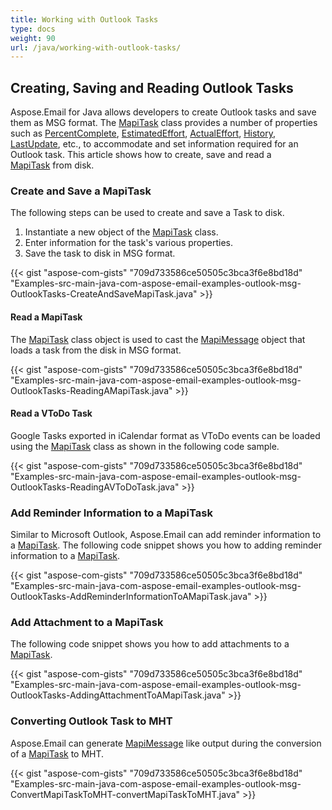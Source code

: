 ```yaml
---
title: Working with Outlook Tasks
type: docs
weight: 90
url: /java/working-with-outlook-tasks/
---
```


## **Creating, Saving and Reading Outlook Tasks**
Aspose.Email for Java allows developers to create Outlook tasks and save them as MSG format. The [MapiTask](https://apireference.aspose.com/email/java/com.aspose.email/MapiTask) class provides a number of properties such as [PercentComplete](https://apireference.aspose.com/email/java/com.aspose.email/MapiTask#getPercentComplete\(\)), [EstimatedEffort](https://apireference.aspose.com/email/java/com.aspose.email/MapiTask#getEstimatedEffort\(\)), [ActualEffort](https://apireference.aspose.com/email/java/com.aspose.email/MapiTask#getActualEffort\(\)), [History](https://apireference.aspose.com/email/java/com.aspose.email/MapiTask#getHistory\(\)), [LastUpdate](https://apireference.aspose.com/email/java/com.aspose.email/MapiTask#getLastUpdate\(\)), etc., to accommodate and set information required for an Outlook task. This article shows how to create, save and read a [MapiTask](https://apireference.aspose.com/email/java/com.aspose.email/MapiTask) from disk.
### **Create and Save a MapiTask**
The following steps can be used to create and save a Task to disk.

1. Instantiate a new object of the [MapiTask](https://apireference.aspose.com/email/java/com.aspose.email/MapiTask) class.
1. Enter information for the task's various properties.
1. Save the task to disk in MSG format.



{{< gist "aspose-com-gists" "709d733586ce50505c3bca3f6e8bd18d" "Examples-src-main-java-com-aspose-email-examples-outlook-msg-OutlookTasks-CreateAndSaveMapiTask.java" >}}
#### **Read a MapiTask**
The [MapiTask](https://apireference.aspose.com/email/java/com.aspose.email/MapiTask) class object is used to cast the [MapiMessage](https://apireference.aspose.com/email/java/com.aspose.email/MapiMessage) object that loads a task from the disk in MSG format.

{{< gist "aspose-com-gists" "709d733586ce50505c3bca3f6e8bd18d" "Examples-src-main-java-com-aspose-email-examples-outlook-msg-OutlookTasks-ReadingAMapiTask.java" >}}
#### **Read a VToDo Task**
Google Tasks exported in iCalendar format as VToDo events can be loaded using the [MapiTask](https://apireference.aspose.com/email/java/com.aspose.email/MapiTask) class as shown in the following code sample.

{{< gist "aspose-com-gists" "709d733586ce50505c3bca3f6e8bd18d" "Examples-src-main-java-com-aspose-email-examples-outlook-msg-OutlookTasks-ReadingAVToDoTask.java" >}}
### **Add Reminder Information to a MapiTask**
Similar to Microsoft Outlook, Aspose.Email can add reminder information to a [MapiTask](https://apireference.aspose.com/email/java/com.aspose.email/MapiTask). The following code snippet shows you how to adding reminder information to a [MapiTask](https://apireference.aspose.com/email/java/com.aspose.email/MapiTask).

{{< gist "aspose-com-gists" "709d733586ce50505c3bca3f6e8bd18d" "Examples-src-main-java-com-aspose-email-examples-outlook-msg-OutlookTasks-AddReminderInformationToAMapiTask.java" >}}
### **Add Attachment to a MapiTask**
The following code snippet shows you how to add attachments to a [MapiTask](https://apireference.aspose.com/email/java/com.aspose.email/MapiTask).

{{< gist "aspose-com-gists" "709d733586ce50505c3bca3f6e8bd18d" "Examples-src-main-java-com-aspose-email-examples-outlook-msg-OutlookTasks-AddingAttachmentToAMapiTask.java" >}}
### **Converting Outlook Task to MHT**
Aspose.Email can generate [MapiMessage](https://apireference.aspose.com/email/java/com.aspose.email/MapiMessage) like output during the conversion of a [MapiTask](https://apireference.aspose.com/email/java/com.aspose.email/MapiTask) to MHT.

{{< gist "aspose-com-gists" "709d733586ce50505c3bca3f6e8bd18d" "Examples-src-main-java-com-aspose-email-examples-outlook-msg-ConvertMapiTaskToMHT-convertMapiTaskToMHT.java" >}}
